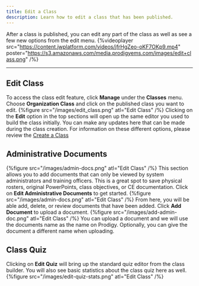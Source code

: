 ```yaml
---
title: Edit a Class
description: Learn how to edit a class that has been published.
---
```


After a class is published, you can edit any part of the class as well as see a few new options from the edit menu.
{%videoplayer src="https://content.jwplatform.com/videos/jfrHgZeo-oKF7OKp9.mp4" poster="https://s3.amazonaws.com/media.prodigyems.com/images/edit+class.png" /%}

---
## Edit Class
To access the class edit feature, click **Manage** under the **Classes** menu. Choose **Organization Class** and click on the published class you want to edit.
{%figure src="/images/edit_class.png" atl="Edit Class" /%}
Clicking on the **Edit** option in the top sections will open up the same editor you used to build the class initially. You can make any updates here that can be made during the class creation. For information on these different options, please review the [Create a Class](/docs/create-class)
## Administrative Documents
{%figure src="/images/admin-docs.png" atl="Edit Class" /%}
This section allows you to add documents that can only be viewed by system administrators and training officers. This is a great spot to save physical rosters, original PowerPoints, class objectives, or CE documentation. Click on **Edit Administrative Documents** to get started.
{%figure src="/images/admin-docs.png" atl="Edit Class" /%}
From here, you will be able add, delete, or review documents that have been added. Click **Add Document** to upload a document.
{%figure src="/images/add-admin-doc.png" atl="Edit Class" /%}
You can upload a document and we will use the documents name as the name on Prodigy. Optionally, you can give the document a different name when uploading.
## Class Quiz
Clicking on **Edit Quiz** will bring up the standard quiz editor from the class builder. You will also see basic statistics about the class quiz here as well.
{%figure src="/images/edit-quiz-stats.png" atl="Edit Class" /%}